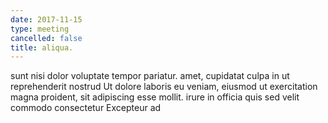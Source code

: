 ```yaml
---
date: 2017-11-15
type: meeting
cancelled: false
title: aliqua.
---
```

sunt nisi dolor voluptate tempor pariatur. amet, cupidatat culpa in ut reprehenderit nostrud Ut dolore laboris eu veniam, eiusmod ut exercitation magna proident, sit adipiscing esse mollit. irure in officia quis sed velit commodo consectetur Excepteur ad